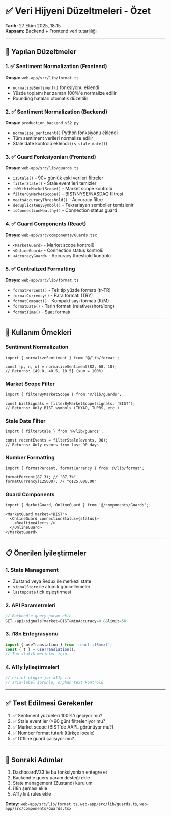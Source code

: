 # ✅ **Veri Hijyeni Düzeltmeleri - Özet**

**Tarih:** 27 Ekim 2025, 18:15  
**Kapsam:** Backend + Frontend veri tutarlılığı

---

## 🔧 **Yapılan Düzeltmeler**

### 1. ✅ Sentiment Normalization (Frontend)
**Dosya:** `web-app/src/lib/format.ts`
- `normalizeSentiment()` fonksiyonu eklendi
- Yüzde toplamı her zaman 100%'e normalize edilir
- Rounding hataları otomatik düzeltilir

### 2. ✅ Sentiment Normalization (Backend)
**Dosya:** `production_backend_v52.py`
- `normalize_sentiment()` Python fonksiyonu eklendi
- Tüm sentiment verileri normalize edilir
- Stale date kontrolü eklendi (`is_stale_date()`)

### 3. ✅ Guard Fonksiyonları (Frontend)
**Dosya:** `web-app/src/lib/guards.ts`
- `isStale()` - 90+ günlük eski verileri filtreler
- `filterStale()` - Stale event'leri temizler
- `isWithinMarketScope()` - Market scope kontrolü
- `filterByMarketScope()` - BIST/NYSE/NASDAQ filtresi
- `meetsAccuracyThreshold()` - Accuracy filtre
- `deduplicateBySymbol()` - Tekrarlayan semboller temizlenir
- `isConnectionHealthy()` - Connection status guard

### 4. ✅ Guard Components (React)
**Dosya:** `web-app/src/components/Guards.tsx`
- `<MarketGuard>` - Market scope kontrolü
- `<OnlineGuard>` - Connection status kontrolü
- `<AccuracyGuard>` - Accuracy threshold kontrolü

### 5. ✅ Centralized Formatting
**Dosya:** `web-app/src/lib/format.ts`
- `formatPercent()` - Tek tip yüzde formatı (tr-TR)
- `formatCurrency()` - Para formatı (TRY)
- `formatCompact()` - Kompakt sayı formatı (K/M)
- `formatDate()` - Tarih formatı (relative/short/long)
- `formatTime()` - Saat formatı

---

## 🎯 **Kullanım Örnekleri**

### Sentiment Normalization
```tsx
import { normalizeSentiment } from '@/lib/format';

const [p, n, u] = normalizeSentiment(82, 68, 18);
// Returns: [49.0, 40.5, 10.5] (sum = 100%)
```

### Market Scope Filter
```tsx
import { filterByMarketScope } from '@/lib/guards';

const bistSignals = filterByMarketScope(signals, 'BIST');
// Returns: Only BIST symbols (THYAO, TUPRS, etc.)
```

### Stale Date Filter
```tsx
import { filterStale } from '@/lib/guards';

const recentEvents = filterStale(events, 90);
// Returns: Only events from last 90 days
```

### Number Formatting
```tsx
import { formatPercent, formatCurrency } from '@/lib/format';

formatPercent(87.3); // "87,3%"
formatCurrency(125000); // "₺125.000,00"
```

### Guard Components
```tsx
import { MarketGuard, OnlineGuard } from '@/components/Guards';

<MarketGuard market="BIST">
  <OnlineGuard connectionStatus={status}>
    <RealtimeAlerts />
  </OnlineGuard>
</MarketGuard>
```

---

## 📋 **Önerilen İyileştirmeler**

### 1. State Management
- Zustand veya Redux ile merkezi state
- `signalStore` ile atomik güncellemeler
- `lastUpdate` tick eşleştirmesi

### 2. API Parametreleri
```typescript
// Backend'e query param ekle
GET /api/signals?market=BIST&minAccuracy=0.8&limit=50
```

### 3. i18n Entegrasyonu
```typescript
import { useTranslation } from 'react-i18next';
const { t } = useTranslation();
// Tüm statik metinler için
```

### 4. A11y İyileştirmeleri
```typescript
// eslint-plugin-jsx-a11y ile
// aria-label zorunlu, orphan text kontrolü
```

---

## ✅ **Test Edilmesi Gerekenler**

1. ✅ Sentiment yüzdeleri 100%'i geçiyor mu?
2. ✅ Stale event'ler (>90 gün) filtreleniyor mu?
3. ✅ Market scope (BIST'de AAPL görünüyor mu?)
4. ✅ Number format tutarlı (türkçe locale)
5. ✅ Offline guard çalışıyor mu?

---

## 🚀 **Sonraki Adımlar**

1. DashboardV33'te bu fonksiyonları entegre et
2. Backend'e query param desteği ekle
3. State management (Zustand) kurulum
4. i18n şeması ekle
5. A11y lint rules ekle

**Detay:** `web-app/src/lib/format.ts`, `web-app/src/lib/guards.ts`, `web-app/src/components/Guards.tsx`

